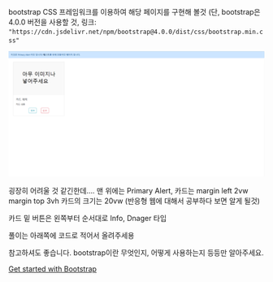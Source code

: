 bootstrap CSS 프레임워크를 이용하여 해당 페이지를 구현해 볼것 (단, bootstrap은 4.0.0 버전을 사용할 것, 링크: `"https://cdn.jsdelivr.net/npm/bootstrap@4.0.0/dist/css/bootstrap.min.css"`

![image.png](images/image.png)

굉장히 어려울 것 같긴한데…. 맨 위에는 Primary Alert, 카드는 margin left 2vw margin top 3vh 카드의 크기는 20vw (반응형 웹에 대해서 공부하다 보면 알게 될것)

카드 밑 버튼은 왼쪽부터 순서대로 Info, Dnager 타입

풀이는 아래쪽에 코드로 적어서 올려주세용

참고하셔도 좋습니다. bootstrap이란 무엇인지, 어떻게 사용하는지 등등만 알아주세요.

[Get started with Bootstrap](https://getbootstrap.com/docs/5.3/getting-started/introduction/)
